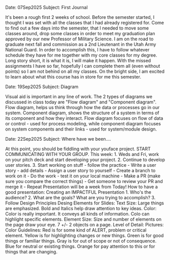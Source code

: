 Date: 07Sep2025
Subject: First Journal

It's been a rough first 2 weeks of school. Before the semester started, I thought I was set with all the classes that I had already registered for. Come to find out a few days into the semester, that I needed to move some classes around, drop some classes in order to meet my graduation plan approved by our new Professor of Military Science. I am on the road to graduate next fall and commission as a 2nd Lieutenant in the Utah Army National Guard. In order to accomplish this, I have to follow whatever schedule they have for me together with my core classes for my degree. Long story short, it is what it is, I will make it happen. With the missed assignments I have so far, hopefully I can complete them all (even without points) so I am not behind on all my classes. On the bright side, I am excited to learn about what this course has in store for me this semester.

Date: 19Sep2025
Subject: Diagram

Visual aid is important in any line of work. The 2 types of diagrams we discussed in class today are "Flow diagram" and "Component diagram". Flow diagram, helps us think through how the data or processes go in our system. Component diagram, shows the structure of a system in terms of its component and how they interact. Flow diagram focuses on flow of data or control - used for process modeling, while component diagram focuses on system components and their links - used for system/module design.

Date: 22Sep2025
Subject: Where have we been....

At this point, you should be fiddling with your youface project. START COMMUNICATING WITH YOUR GROUP. 
This week:
    1. Weds and Fri, work on your pitch deck and start developing your project.
    2. Continue to develop user stories.
    3. Start working on stuff - follow the practice
        - Write a user story - add details
        - Assign a user story to yourself
        - Create a branch to work on it
        - Do the work - test it on your local machine
        - Make a PR (make sure you compare the correct things)
        - Get someone to review your PR and merge it
        - Repeat
Presentation will be a week from Today!
How to have a good presentation:
Creating an IMPACTFUL Presentation
    1. Who's the audience?
    2. What are the goals? What are you trying to accomplish?
    3. Follow Design Principles
Desing Elements for Slides:
    Text Size: Large things are emphasized. Bold and Italics help draw attention to key ideas.
    Color: Color is really important. It conveys all kinds of information. Colo can highlight specific elements.
    Element Size: Size and number of elements on the page draw your eye. 7 +/- 2 objects on a page. 
    Level of Detail:
    Pictures: 
Color Guidelines:
    Red is for some kind of ALERT, problem or critical element.
    Yellow is for highlighting changes or new things.
    Green is for good things or familiar things.
    Gray is for out of scope or not of consequence.
    Blue for neutral or existing things.
    Orange for pay attention to this or for things that are changing.


